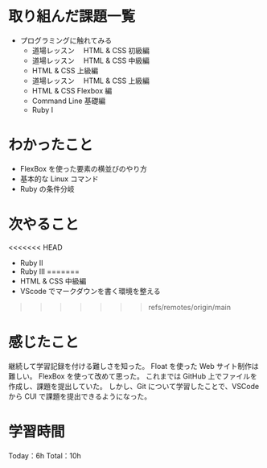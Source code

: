 # 取り組んだ課題一覧

- プログラミングに触れてみる
  - 道場レッスン　 HTML & CSS 初級編
  - 道場レッスン　 HTML & CSS 中級編
  - HTML & CSS 上級編
  - 道場レッスン　 HTML & CSS 上級編
  - HTML & CSS Flexbox 編
  - Command Line 基礎編
  - Ruby I

# わかったこと

- FlexBox を使った要素の横並びのやり方
- 基本的な Linux コマンド
- Ruby の条件分岐

# 次やること

<<<<<<< HEAD
- Ruby II
- Ruby III
=======
- HTML & CSS 中級編
- VScode でマークダウンを書く環境を整える
>>>>>>> refs/remotes/origin/main

# 感じたこと

継続して学習記録を付ける難しさを知った。
Float を使った Web サイト制作は難しい。
FlexBox を使って改めて思った。
これまでは GitHub 上でファイルを作成し、課題を提出していた。
しかし、Git について学習したことで、VSCode から CUI で課題を提出できるようになった。

# 学習時間

Today：6h Total：10h
